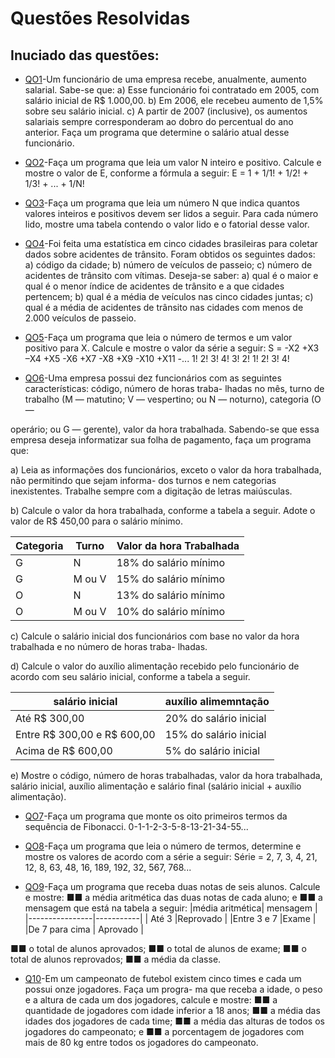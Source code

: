 # **Questões Resolvidas**

## Inuciado das questões:

- [QO1](Q01)-Um funcionário de uma empresa recebe, anualmente, aumento salarial. Sabe-se que:
a) Esse funcionário foi contratado em 2005, com salário inicial de R$ 1.000,00.
b) Em 2006, ele recebeu aumento de 1,5% sobre seu salário inicial.
c) A partir de 2007 (inclusive), os aumentos salariais sempre corresponderam ao dobro do percentual do ano
anterior.
Faça um programa que determine o salário atual desse funcionário.
  
- [QO2](Q02)-Faça um programa que leia um valor N inteiro e positivo. Calcule e mostre o valor de E, conforme a
fórmula a seguir:
E = 1 + 1/1! + 1/2! + 1/3! + ... + 1/N!

- [QO3](Q03)-Faça um programa que leia um número N que indica quantos valores inteiros e positivos devem ser
lidos a seguir. Para cada número lido, mostre uma tabela contendo o valor lido e o fatorial desse valor.

- [QO4](Q04)-Foi feita uma estatística em cinco cidades brasileiras para coletar dados sobre acidentes de trânsito.
Foram obtidos os seguintes dados:
a) código da cidade;
b) número de veículos de passeio;
c) número de acidentes de trânsito com vítimas.
Deseja-se saber:
a) qual é o maior e qual é o menor índice de acidentes de trânsito e a que cidades pertencem;
b) qual é a média de veículos nas cinco cidades juntas;
c) qual é a média de acidentes de trânsito nas cidades com menos de 2.000 veículos de passeio.

- [QO5](Q05)-Faça um programa que leia o número de termos e um valor positivo para X. Calcule e mostre o valor
da série a seguir:
S = -X2 +X3 –X4 +X5 -X6 +X7 -X8 +X9 -X10 +X11 -...
1! 2! 3! 4! 3! 2! 1! 2! 3! 4!

- [QO6](Q06)-Uma empresa possui dez funcionários com as seguintes características: código, número de horas traba-
lhadas no mês, turno de trabalho (M — matutino; V — vespertino; ou N — noturno), categoria (O —

operário; ou G — gerente), valor da hora trabalhada. Sabendo-se que essa empresa deseja informatizar
sua folha de pagamento, faça um programa que:

a) Leia as informações dos funcionários, exceto o valor da hora trabalhada, não permitindo que sejam informa-
dos turnos e nem categorias inexistentes. Trabalhe sempre com a digitação de letras maiúsculas.

b) Calcule o valor da hora trabalhada, conforme a tabela a seguir. Adote o valor de R$ 450,00 para o salário
mínimo.

|Categoria |Turno |Valor da hora Trabalhada|
|----------|------|------------------------|
|G         |N     |18% do salário mínimo   |
|G         |M ou V|15% do salário mínimo   |
|O         |N     |13% do salário mínimo   |
|O         |M ou V|10% do salário mínimo   |

c) Calcule o salário inicial dos funcionários com base no valor da hora trabalhada e no número de horas traba-
lhadas.

d) Calcule o valor do auxílio alimentação recebido pelo funcionário de acordo com seu salário inicial, conforme
a tabela a seguir.

|    salário inicial         | auxílio alimemntação |
|----------------------------|----------------------|
|Até R$ 300,00               |20% do salário inicial|
|Entre R$ 300,00 e R$ 600,00 |15% do salário inicial|
|Acima de R$ 600,00          |5% do salário inicial |

e) Mostre o código, número de horas trabalhadas, valor da hora trabalhada, salário inicial, auxílio alimentação
e salário final (salário inicial + auxílio alimentação).

- [QO7](Q07)-Faça um programa que monte os oito primeiros termos da sequência de Fibonacci.
0-1-1-2-3-5-8-13-21-34-55...

- [QO8](Q08)-Faça um programa que leia o número de termos, determine e mostre os valores de acordo com a série
a seguir:
Série = 2, 7, 3, 4, 21, 12, 8, 63, 48, 16, 189, 192, 32, 567, 768...

- [QO9](Q09)-Faça um programa que receba duas notas de seis alunos. Calcule e mostre:
■■ a média aritmética das duas notas de cada aluno; e
■■ a mensagem que está na tabela a seguir:
|média aritmética| mensagem  |
|----------------|-----------|
|     Até 3      |Reprovado  |
|Entre 3 e 7     |Exame      |
|De 7 para cima  | Aprovado  |

■■ o total de alunos aprovados;
■■ o total de alunos de exame;
■■ o total de alunos reprovados;
■■ a média da classe.

- [Q10](Q10)-Em um campeonato de futebol existem cinco times e cada um possui onze jogadores. Faça um progra-
ma que receba a idade, o peso e a altura de cada um dos jogadores, calcule e mostre:
■■ a quantidade de jogadores com idade inferior a 18 anos;
■■ a média das idades dos jogadores de cada time;
■■ a média das alturas de todos os jogadores do campeonato; e
■■ a porcentagem de jogadores com mais de 80 kg entre todos os jogadores do campeonato.
  

